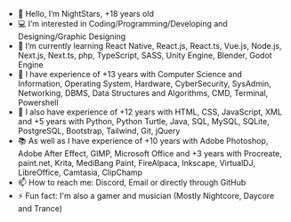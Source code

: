 - 👋 Hello, I’m NightStars, +18 years old
- 💻 I’m interested in Coding/Programming/Developing and Designing/Graphic Designing
- 🌱 I’m currently learning React Native, React.js, React.ts, Vue.js, Node.js, Next.js, Next.ts, php, TypeScript, SASS, Unity Engine, Blender, Godot Engine
- 📓 I have experience of +13 years with Computer Science and Information, Operating System, Hardware, CyberSecurity, SysAdmin, Networking, DBMS, Data Structures and Algorithms, CMD, Terminal, Powershell
- 📔 I also have experience of +12 years with HTML, CSS, JavaScript, XML and +5 years with Python, Python Turtle, Java, SQL, MySQL, SQLite, PostgreSQL, Bootstrap, Tailwind, Git, jQuery
- 📚 As well as I have experience of +10 years with Adobe Photoshop, Adobe After Effect, GIMP, Microsoft Office and +3 years with Procreate, paint.net, Krita, MediBang Paint, FireAlpaca, Inkscape, VirtualDJ, LibreOffice, Camtasia, ClipChamp
- 📫 How to reach me: Discord, Email or directly through GitHub
- ⚡ Fun fact: I'm also a gamer and musician (Mostly Nightcore, Daycore and Trance)

